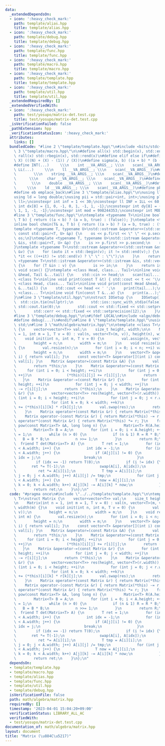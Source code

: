```yaml
---
data:
  _extendedDependsOn:
  - icon: ':heavy_check_mark:'
    path: template/alias.hpp
    title: template/alias.hpp
  - icon: ':heavy_check_mark:'
    path: template/debug.hpp
    title: template/debug.hpp
  - icon: ':heavy_check_mark:'
    path: template/func.hpp
    title: template/func.hpp
  - icon: ':heavy_check_mark:'
    path: template/macro.hpp
    title: template/macro.hpp
  - icon: ':heavy_check_mark:'
    path: template/template.hpp
    title: template/template.hpp
  - icon: ':heavy_check_mark:'
    path: template/util.hpp
    title: template/util.hpp
  _extendedRequiredBy: []
  _extendedVerifiedWith:
  - icon: ':heavy_check_mark:'
    path: test/yosupo/matrix-det.test.cpp
    title: test/yosupo/matrix-det.test.cpp
  _isVerificationFailed: false
  _pathExtension: hpp
  _verificationStatusIcon: ':heavy_check_mark:'
  attributes:
    links: []
  bundledCode: "#line 2 \"template/template.hpp\"\n#include <bits/stdc++.h>\n#line\
    \ 3 \"template/macro.hpp\"\n\n#define all(x) std::begin(x), std::end(x)\n#define\
    \ rall(x) std::rbegin(x), std::rend(x)\n#define elif else if\n#define updiv(N,\
    \ X) (((N) + (X) - (1)) / (X))\n#define sigma(a, b) ((a + b) * (b - a + 1) / 2)\n\
    #define INT(...)     \\\n    int __VA_ARGS__; \\\n    scan(__VA_ARGS__)\n#define\
    \ LL(...)     \\\n    ll __VA_ARGS__; \\\n    scan(__VA_ARGS__)\n#define STR(...)\
    \        \\\n    string __VA_ARGS__; \\\n    scan(__VA_ARGS__)\n#define CHR(...)\
    \      \\\n    char __VA_ARGS__; \\\n    scan(__VA_ARGS__)\n#define DOU(...) \
    \       \\\n    double __VA_ARGS__; \\\n    scan(__VA_ARGS__)\n#define LD(...)\
    \     \\\n    ld __VA_ARGS__; \\\n    scan(__VA_ARGS__)\n#define pb push_back\n\
    #define eb emplace_back\n#line 3 \"template/alias.hpp\"\n\nusing ll = long long;\n\
    using ld = long double;\nusing pii = std::pair<int, int>;\nusing pll = std::pair<ll,\
    \ ll>;\nconstexpr int inf = 1 << 30;\nconstexpr ll INF = 1LL << 60;\nconstexpr\
    \ int dx[8] = {1, 0, -1, 0, 1, -1, 1, -1};\nconstexpr int dy[8] = {0, 1, 0, -1,\
    \ 1, 1, -1, -1};\nconstexpr int mod = 998244353;\nconstexpr int MOD = 1e9 + 7;\n\
    #line 3 \"template/func.hpp\"\n\ntemplate <typename T>\ninline bool chmax(T& a,\
    \ T b) { return ((a < b) ? (a = b, true) : (false)); }\ntemplate <typename T>\n\
    inline bool chmin(T& a, T b) { return ((a > b) ? (a = b, true) : (false)); }\n\
    template <typename T, typename U>\nstd::ostream &operator<<(std::ostream &os,\
    \ const std::pair<T, U> &p) {\n    os << p.first << \" \" << p.second;\n    return\
    \ os;\n}\ntemplate <typename T, typename U>\nstd::istream &operator>>(std::istream\
    \ &is, std::pair<T, U> &p) {\n    is >> p.first >> p.second;\n    return is;\n\
    }\ntemplate <typename T>\nstd::ostream &operator<<(std::ostream &os, const std::vector<T>\
    \ &v) {\n    for (auto it = std::begin(v); it != std::end(v);) {\n        os <<\
    \ *it << ((++it) != std::end(v) ? \" \" : \"\");\n    }\n    return os;\n}\ntemplate\
    \ <typename T>\nstd::istream &operator>>(std::istream &is, std::vector<T> &v)\
    \ {\n    for (T &in : v) {\n        is >> in;\n    }\n    return is;\n}\ninline\
    \ void scan() {}\ntemplate <class Head, class... Tail>\ninline void scan(Head\
    \ &head, Tail &...tail) {\n    std::cin >> head;\n    scan(tail...);\n}\ntemplate\
    \ <class T>\ninline void print(const T &t) { std::cout << t << '\\n'; }\ntemplate\
    \ <class Head, class... Tail>\ninline void print(const Head &head, const Tail\
    \ &...tail) {\n    std::cout << head << ' ';\n    print(tail...);\n}\ntemplate\
    \ <class... T>\ninline void fin(const T &...a) {\n    print(a...);\n    exit(0);\n\
    }\n#line 3 \"template/util.hpp\"\n\nstruct IOSetup {\n    IOSetup() {\n      \
    \  std::cin.tie(nullptr);\n        std::ios::sync_with_stdio(false);\n       \
    \ std::cout.tie(0);\n        std::cout << std::fixed << std::setprecision(12);\n\
    \        std::cerr << std::fixed << std::setprecision(12);\n    }\n} IOSetup;\n\
    #line 3 \"template/debug.hpp\"\n\n#ifdef LOCAL\n#include <algo/debug.hpp>\n#else\n\
    #define debug(...)\n#endif\n#line 8 \"template/template.hpp\"\nusing namespace\
    \ std;\n#line 3 \"math/algebra/matrix.hpp\"\n\ntemplate <class T>\nstruct Matrix\
    \ {\n    vector<vector<T>> val;\n    size_t height, width;\n\n    Matrix(int n\
    \ = 1, int m = 1, T v = 0) : val(n, vector<T>(m, v)), height(n), width(m) {}\n\
    \    void init(int n, int m, T v = 0) {\n        val.assign(n, vector<T>(m, v));\n\
    \        height = n;\n        width = m;\n    }\n    void resize(int n, int m)\
    \ {\n        val.resize(n);\n        for (int i = 0; i < n; ++i) val[i].resize(m);\n\
    \        height = n;\n        width = m;\n    }\n    vector<T> &operator[](int\
    \ i) { return val[i]; }\n    const vector<T> &operator[](int i) const { return\
    \ val[i]; }\n    Matrix &operator=(const Matrix &A) {\n        val = A.val;\n\
    \        return *this;\n    }\n    Matrix &operator+=(const Matrix &r) {\n   \
    \     for (int i = 0; i < height; ++i)\n            for (int j = 0; j < width;\
    \ ++j)\n                (*this)[i][j] += r[i][j];\n        return (*this);\n \
    \   }\n    Matrix &operator-=(const Matrix &r) {\n        for (int i = 0; i <\
    \ height; ++i)\n            for (int j = 0; j < width; ++j)\n                (*this)[i][j]\
    \ -= r[i][j];\n        return (*this);\n    }\n    Matrix &operator*=(const Matrix\
    \ &r) {\n        vector<vector<T>> res(height, vector<T>(r.width));\n        for\
    \ (int i = 0; i < height; ++i)\n            for (int j = 0; j < r.width; ++j)\n\
    \                for (int k = 0; k < width; ++k)\n                    res[i][j]\
    \ += (*this)[i][k] * r[k][j];\n        val.swap(res);\n        return (*this);\n\
    \    }\n    Matrix operator+(const Matrix &r) { return Matrix(*this) += r; }\n\
    \    Matrix operator-(const Matrix &r) { return Matrix(*this) -= r; }\n    Matrix\
    \ operator*(const Matrix &r) { return Matrix(*this) *= r; }\n    friend Matrix<T>\
    \ pow(const Matrix<T> &A, long long n) {\n        Matrix<T> R(A.height, A.height);\n\
    \        Matrix<T> B = A;\n        for (int i = 0; i < A.height; ++i) R[i][i]\
    \ = 1;\n        while (n > 0) {\n            if (n & 1) R = R * B;\n         \
    \   B = B * B;\n            n >>= 1;\n        }\n        return R;\n    }\n  \
    \  friend T det(Matrix<T> A) {\n        T ret = 1;\n        for (int i = 0; i\
    \ < A.width; i++) {\n            int idx = -1;\n            for (int j = i; j\
    \ < A.width; j++) {\n                if (A[j][i] != 0) {\n                   \
    \ idx = j;\n                    break;\n                }\n            }\n   \
    \         if (idx == -1) return T(0);\n            if (i != idx) {\n         \
    \       ret *= T(-1);\n                swap(A[i], A[idx]);\n            }\n  \
    \          ret *= A[i][i];\n            T tmp = A[i][i];\n            for (int\
    \ j = 0; j < A.width; j++) A[i][j] /= tmp;\n            for (int j = i + 1; j\
    \ < A.width; j++) {\n                T now = A[j][i];\n                for (int\
    \ k = 0; k < A.width; k++) A[j][k] -= A[i][k] * now;\n            }\n        }\n\
    \        return ret;\n    }\n};\n"
  code: "#pragma once\n#include \"../../template/template.hpp\"\n\ntemplate <class\
    \ T>\nstruct Matrix {\n    vector<vector<T>> val;\n    size_t height, width;\n\
    \n    Matrix(int n = 1, int m = 1, T v = 0) : val(n, vector<T>(m, v)), height(n),\
    \ width(m) {}\n    void init(int n, int m, T v = 0) {\n        val.assign(n, vector<T>(m,\
    \ v));\n        height = n;\n        width = m;\n    }\n    void resize(int n,\
    \ int m) {\n        val.resize(n);\n        for (int i = 0; i < n; ++i) val[i].resize(m);\n\
    \        height = n;\n        width = m;\n    }\n    vector<T> &operator[](int\
    \ i) { return val[i]; }\n    const vector<T> &operator[](int i) const { return\
    \ val[i]; }\n    Matrix &operator=(const Matrix &A) {\n        val = A.val;\n\
    \        return *this;\n    }\n    Matrix &operator+=(const Matrix &r) {\n   \
    \     for (int i = 0; i < height; ++i)\n            for (int j = 0; j < width;\
    \ ++j)\n                (*this)[i][j] += r[i][j];\n        return (*this);\n \
    \   }\n    Matrix &operator-=(const Matrix &r) {\n        for (int i = 0; i <\
    \ height; ++i)\n            for (int j = 0; j < width; ++j)\n                (*this)[i][j]\
    \ -= r[i][j];\n        return (*this);\n    }\n    Matrix &operator*=(const Matrix\
    \ &r) {\n        vector<vector<T>> res(height, vector<T>(r.width));\n        for\
    \ (int i = 0; i < height; ++i)\n            for (int j = 0; j < r.width; ++j)\n\
    \                for (int k = 0; k < width; ++k)\n                    res[i][j]\
    \ += (*this)[i][k] * r[k][j];\n        val.swap(res);\n        return (*this);\n\
    \    }\n    Matrix operator+(const Matrix &r) { return Matrix(*this) += r; }\n\
    \    Matrix operator-(const Matrix &r) { return Matrix(*this) -= r; }\n    Matrix\
    \ operator*(const Matrix &r) { return Matrix(*this) *= r; }\n    friend Matrix<T>\
    \ pow(const Matrix<T> &A, long long n) {\n        Matrix<T> R(A.height, A.height);\n\
    \        Matrix<T> B = A;\n        for (int i = 0; i < A.height; ++i) R[i][i]\
    \ = 1;\n        while (n > 0) {\n            if (n & 1) R = R * B;\n         \
    \   B = B * B;\n            n >>= 1;\n        }\n        return R;\n    }\n  \
    \  friend T det(Matrix<T> A) {\n        T ret = 1;\n        for (int i = 0; i\
    \ < A.width; i++) {\n            int idx = -1;\n            for (int j = i; j\
    \ < A.width; j++) {\n                if (A[j][i] != 0) {\n                   \
    \ idx = j;\n                    break;\n                }\n            }\n   \
    \         if (idx == -1) return T(0);\n            if (i != idx) {\n         \
    \       ret *= T(-1);\n                swap(A[i], A[idx]);\n            }\n  \
    \          ret *= A[i][i];\n            T tmp = A[i][i];\n            for (int\
    \ j = 0; j < A.width; j++) A[i][j] /= tmp;\n            for (int j = i + 1; j\
    \ < A.width; j++) {\n                T now = A[j][i];\n                for (int\
    \ k = 0; k < A.width; k++) A[j][k] -= A[i][k] * now;\n            }\n        }\n\
    \        return ret;\n    }\n};\n"
  dependsOn:
  - template/template.hpp
  - template/macro.hpp
  - template/alias.hpp
  - template/func.hpp
  - template/util.hpp
  - template/debug.hpp
  isVerificationFile: false
  path: math/algebra/matrix.hpp
  requiredBy: []
  timestamp: '2023-04-01 15:04:20+09:00'
  verificationStatus: LIBRARY_ALL_AC
  verifiedWith:
  - test/yosupo/matrix-det.test.cpp
documentation_of: math/algebra/matrix.hpp
layout: document
title: "Matrix (\u884C\u5217)"
---
```

